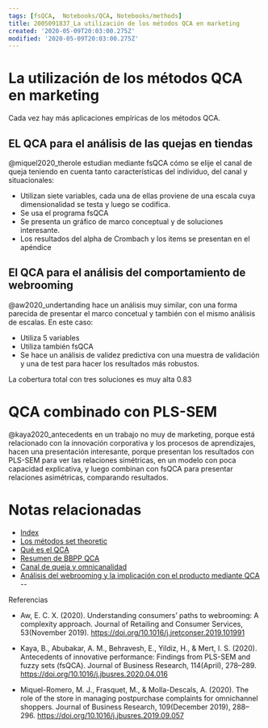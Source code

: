 ```yaml
---
tags: [fsQCA,  Notebooks/QCA, Notebooks/methods]
title: 2005091837_La utilización de los métodos QCA en marketing
created: '2020-05-09T20:03:00.275Z'
modified: '2020-05-09T20:03:00.275Z'
---
```


# La utilización de los métodos QCA en marketing

Cada vez hay más aplicaciones empíricas de los métodos QCA. 

## EL QCA para el análisis de las quejas en tiendas

@miquel2020_therole estudian mediante fsQCA cómo se elije el canal de queja  teniendo en cuenta tanto características del individuo, del canal y situacionales:

- Utilizan siete variables, cada una de ellas proviene de una escala cuya dimensionalidad se testa y luego se codifica.
- Se usa el programa fsQCA
- Se presenta un gráfico de marco conceptual y de soluciones interesante.
- Los resultados del alpha de Crombach y los items se presentan en el apéndice

## El QCA para el análisis del comportamiento de webrooming

@aw2020_undertanding hace un análisis muy similar, con una forma parecida de presentar el marco concetual y también con el mismo análisis de escalas. En este caso:

- Utiliza 5 variables
- Utiliza también fsQCA
- Se hace un análisis de validez predictiva con una muestra de validación y una de test para hacer los resultados más robustos.

La cobertura total con tres soluciones es muy alta 0.83

# QCA combinado con PLS-SEM

@kaya2020_antecedents en un trabajo no muy de marketing, porque está relacionado con la innovación corporativa y los procesos de aprendizajes, hacen una presentación interesante, porque presentan los resultados con PLS-SEM para ver las relaciones simétricas, en un modelo con poca capacidad explicativa, y luego combinan con fsQCA para presentar relaciones asimétricas, comparando resultados.


# Notas relacionadas

- [Index](_2003101705_index.md)
- [Los métodos set theoretic](2003212003_set_theoretic_methods.md)
- [Qué es el QCA](2003212024_qca_descripcion.md)
- [Resumen de BBPP QCA](2004020654_resumen_etapas_bbpp_qca.md)
- [Canal de queja y omnicanalidad](2005091827_canaldequejacontextoomnicanal.md)
- [Análisis del webrooming y la implicación con el producto mediante QCA](2005091857_laimportanciadelaimplicacioneenwebrooming.md)
--

Referencias

- Aw, E. C. X. (2020). Understanding consumers’ paths to webrooming: A complexity approach. Journal of Retailing and Consumer Services, 53(November 2019). https://doi.org/10.1016/j.jretconser.2019.101991

- Kaya, B., Abubakar, A. M., Behravesh, E., Yildiz, H., & Mert, I. S. (2020). Antecedents of innovative performance: Findings from PLS-SEM and fuzzy sets (fsQCA). Journal of Business Research, 114(April), 278–289. https://doi.org/10.1016/j.jbusres.2020.04.016

- Miquel-Romero, M. J., Frasquet, M., & Molla-Descals, A. (2020). The role of the store in managing postpurchase complaints for omnichannel shoppers. Journal of Business Research, 109(December 2019), 288–296. https://doi.org/10.1016/j.jbusres.2019.09.057